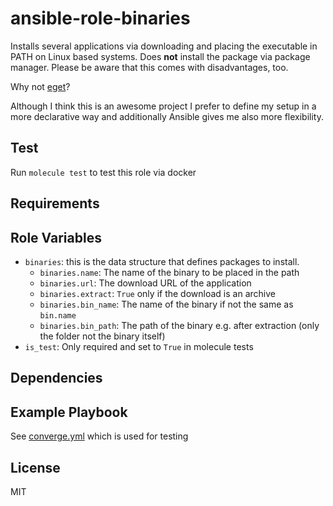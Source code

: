 # ansible-role-binaries

Installs several applications via downloading and placing the executable in PATH on Linux based systems. Does **not** install the package via package manager. Please be aware that this comes with disadvantages, too.

Why not [eget](https://github.com/zyedidia/eget)?

Although I think this is an awesome project I prefer to define my setup in a more declarative way and additionally Ansible gives me also more flexibility.

## Test

Run `molecule test` to test this role via docker

## Requirements

## Role Variables

- `binaries`: this is the data structure that defines packages to install.
  - `binaries.name`: The name of the binary to be placed in the path
  - `binaries.url`: The download URL of the application
  - `binaries.extract`: `True` only if the download is an archive
  - `binaries.bin_name`: The name of the binary if not the same as `bin.name`
  - `binaries.bin_path`: The path of the binary e.g. after extraction (only the folder not the binary itself)
- `is_test`: Only required and set to `True` in molecule tests

## Dependencies

## Example Playbook

See [converge.yml](https://github.com/Allaman/ansible-role-binaries/blob/master/molecule/default/converge.yml) which is used for testing

## License

MIT
